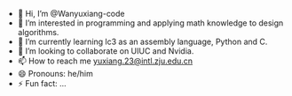 - 👋 Hi, I’m @Wanyuxiang-code
- 👀 I’m interested in programming and applying math knowledge to design algorithms.
- 🌱 I’m currently learning lc3 as an assembly language, Python and C.
- 💞️ I’m looking to collaborate on UIUC and Nvidia.
- 📫 How to reach me yuxiang.23@intl.zju.edu.cn
- 😄 Pronouns: he/him
- ⚡ Fun fact: ...

<!---
Wanyuxiang-code/Wanyuxiang-code is a ✨ special ✨ repository because its `README.md` (this file) appears on your GitHub profile.
You can click the Preview link to take a look at your changes.
--->
